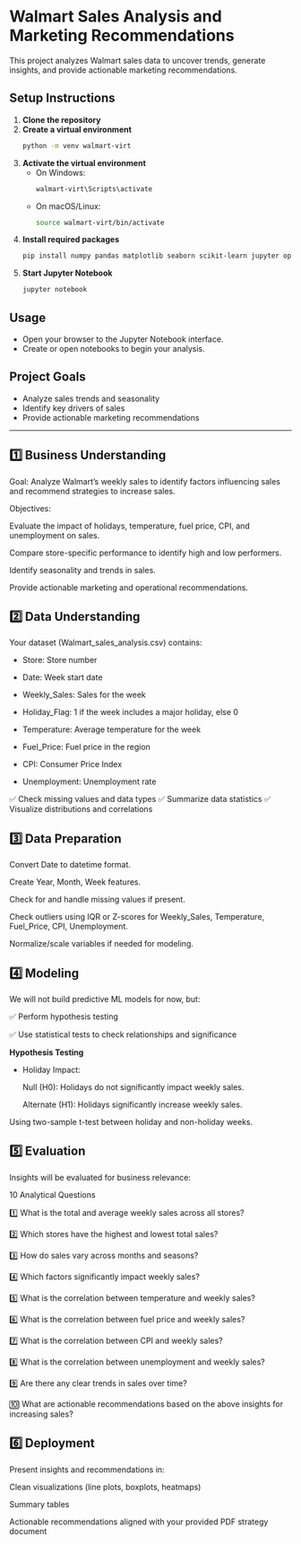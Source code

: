# Walmart Sales Analysis and Marketing Recommendations

This project analyzes Walmart sales data to uncover trends, generate insights, and provide actionable marketing recommendations.

## Setup Instructions

1. **Clone the repository**
2. **Create a virtual environment**
   ```bash
   python -m venv walmart-virt
   ```
3. **Activate the virtual environment**
   - On Windows:
     ```bash
     walmart-virt\Scripts\activate
     ```
   - On macOS/Linux:
     ```bash
     source walmart-virt/bin/activate
     ```
4. **Install required packages**
   ```bash
   pip install numpy pandas matplotlib seaborn scikit-learn jupyter openpyxl
   ```
5. **Start Jupyter Notebook**
   ```bash
   jupyter notebook
   ```

## Usage
- Open your browser to the Jupyter Notebook interface.
- Create or open notebooks to begin your analysis.

## Project Goals
- Analyze sales trends and seasonality
- Identify key drivers of sales
- Provide actionable marketing recommendations

---
## 1️⃣ Business Understanding
Goal: Analyze Walmart’s weekly sales to identify factors influencing sales and recommend strategies to increase sales.

Objectives:

Evaluate the impact of holidays, temperature, fuel price, CPI, and unemployment on sales.

Compare store-specific performance to identify high and low performers.

Identify seasonality and trends in sales.

Provide actionable marketing and operational recommendations.

## 2️⃣ Data Understanding
Your dataset (Walmart_sales_analysis.csv) contains:

- Store: Store number

- Date: Week start date

- Weekly_Sales: Sales for the week

- Holiday_Flag: 1 if the week includes a major holiday, else 0

- Temperature: Average temperature for the week

- Fuel_Price: Fuel price in the region

- CPI: Consumer Price Index

- Unemployment: Unemployment rate


✅ Check missing values and data types
✅ Summarize data statistics
✅ Visualize distributions and correlations


## 3️⃣ Data Preparation
Convert Date to datetime format.

Create Year, Month, Week features.

Check for and handle missing values if present.

Check outliers using IQR or Z-scores for Weekly_Sales, Temperature, Fuel_Price, CPI, Unemployment.

Normalize/scale variables if needed for modeling.

## 4️⃣ Modeling
We will not build predictive ML models for now, but:

✅ Perform hypothesis testing

✅ Use statistical tests to check relationships and significance

**Hypothesis Testing**

- Holiday Impact:

   Null (H0): Holidays do not significantly impact weekly sales.

   Alternate (H1): Holidays significantly increase weekly sales.

Using two-sample t-test between holiday and non-holiday weeks.


## 5️⃣ Evaluation
Insights will be evaluated for business relevance:

10 Analytical Questions

1️⃣ What is the total and average weekly sales across all stores?

2️⃣ Which stores have the highest and lowest total sales?

3️⃣ How do sales vary across months and seasons?

4️⃣ Which factors significantly impact weekly sales?

5️⃣ What is the correlation between temperature and weekly sales?

6️⃣ What is the correlation between fuel price and weekly sales?

7️⃣ What is the correlation between CPI and weekly sales?

8️⃣ What is the correlation between unemployment and weekly sales?

9️⃣ Are there any clear trends in sales over time?

🔟 What are actionable recommendations based on the above insights for increasing sales?


## 6️⃣ Deployment
Present insights and recommendations in:

Clean visualizations (line plots, boxplots, heatmaps)

Summary tables

Actionable recommendations aligned with your provided PDF strategy document
